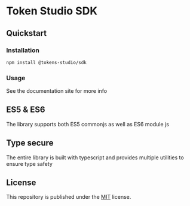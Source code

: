 # Token Studio SDK

## Quickstart

### Installation

```sh
npm install @tokens-studio/sdk
```

### Usage

See the documentation site for more info

## ES5 & ES6

The library supports both ES5 commonjs as well as ES6 module js

## Type secure

The entire library is built with typescript and provides multiple utilities to ensure type safety


## License

This repository is published under the [MIT](LICENSE) license.